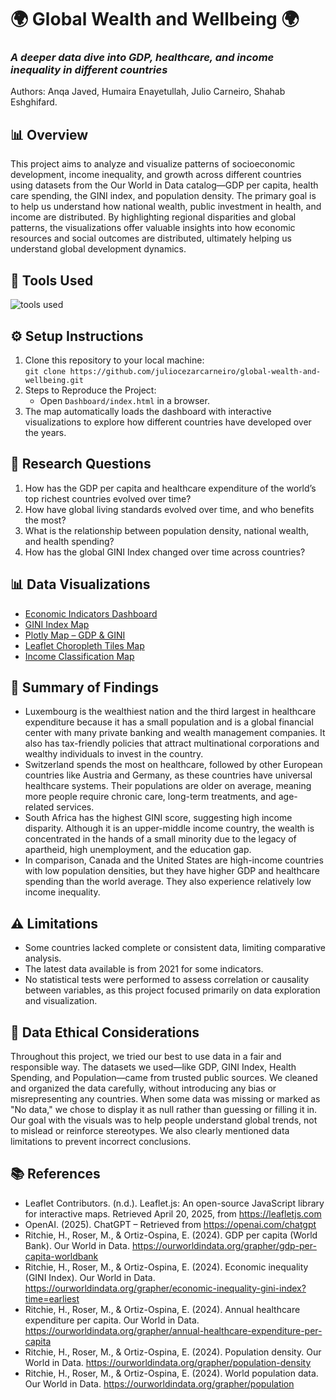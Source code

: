 # 🌍 Global Wealth and Wellbeing 🌍
### *A deeper data dive into GDP, healthcare, and income inequality in different countries*

Authors: Anqa Javed, Humaira Enayetullah, Julio Carneiro, Shahab Eshghifard. 

## 📊 Overview
This project aims to analyze and visualize patterns of socioeconomic development, income inequality, and growth across different countries using datasets from the Our World in Data catalog—GDP per capita, health care spending, the GINI index, and population density. The primary goal is to help us understand how national wealth, public investment in health, and income are distributed. By highlighting regional disparities and global patterns, the visualizations offer valuable insights into how economic resources and social outcomes are distributed, ultimately helping us understand global development dynamics.

## 🧰 Tools Used
![tools used](https://github.com/user-attachments/assets/6786f8e2-7ae4-47c0-a1f8-5e1b4e27807e)

## ⚙️ Setup Instructions
1. Clone this repository to your local machine:  
   `git clone https://github.com/juliocezarcarneiro/global-wealth-and-wellbeing.git`
2. Steps to Reproduce the Project:
    * Open `Dashboard/index.html` in a browser.
3. The map automatically loads the dashboard with interactive visualizations to explore how different countries have developed over the years.

## 📌 Research Questions 
1. How has the GDP per capita and healthcare expenditure of the world’s top richest countries evolved over time?  
2. How have global living standards evolved over time, and who benefits the most?
3. What is the relationship between population density, national wealth, and health spending?
4. How has the global GINI Index changed over time across countries?

## 📊 Data Visualizations
* [Economic Indicators Dashboard](https://juliocezarcarneiro.github.io/global-wealth-and-wellbeing/Dashboard/index.html)
* [GINI Index Map](https://juliocezarcarneiro.github.io/global-wealth-and-wellbeing/choropleth_map/index.html)
* [Plotly Map – GDP & GINI](https://juliocezarcarneiro.github.io/global-wealth-and-wellbeing/MAPS/Plotly/plotly_choropleth_gdp_gini.html)
* [Leaflet Choropleth Tiles Map](https://juliocezarcarneiro.github.io/global-wealth-and-wellbeing/MAPS/Leaflet/leaflet_choropleth_tiles.html)
* [Income Classification Map](https://juliocezarcarneiro.github.io/global-wealth-and-wellbeing/MAPS/Leaflet/Income_class.html)

## 📝 Summary of Findings
* Luxembourg is the wealthiest nation and the third largest in healthcare expenditure because it has a small population and is a global financial center with many private banking and wealth management companies. It also has tax-friendly policies that attract multinational corporations and wealthy individuals to invest in the country.
* Switzerland spends the most on healthcare, followed by other European countries like Austria and Germany, as these countries have universal healthcare systems. Their populations are older on average, meaning more people require chronic care, long-term treatments, and age-related services.
* South Africa has the highest GINI score, suggesting high income disparity. Although it is an upper-middle income country, the wealth is concentrated in the hands of a small minority due to the legacy of apartheid, high unemployment, and the education gap.
* In comparison, Canada and the United States are high-income countries with low population densities, but they have higher GDP and healthcare spending than the world average. They also experience relatively low income inequality.

## ⚠️ Limitations
* Some countries lacked complete or consistent data, limiting comparative analysis.
* The latest data available is from 2021 for some indicators.
* No statistical tests were performed to assess correlation or causality between variables, as this project focused primarily on data exploration and visualization.

## 🧭 Data Ethical Considerations
Throughout this project, we tried our best to use data in a fair and responsible way. The datasets we used—like GDP, GINI Index, Health Spending, and Population—came from trusted public sources. We cleaned and organized the data carefully, without introducing any bias or misrepresenting any countries. When some data was missing or marked as "No data," we chose to display it as null rather than guessing or filling it in. Our goal with the visuals was to help people understand global trends, not to mislead or reinforce stereotypes. We also clearly mentioned data limitations to prevent incorrect conclusions.

## 📚 References 
* Leaflet Contributors. (n.d.). Leaflet.js: An open-source JavaScript library for interactive maps. Retrieved April 20, 2025, from https://leafletjs.com  
* OpenAI. (2025). ChatGPT – Retrieved from https://openai.com/chatgpt  
* Ritchie, H., Roser, M., & Ortiz-Ospina, E. (2024). GDP per capita (World Bank). Our World in Data. https://ourworldindata.org/grapher/gdp-per-capita-worldbank  
* Ritchie, H., Roser, M., & Ortiz-Ospina, E. (2024). Economic inequality (GINI Index). Our World in Data. https://ourworldindata.org/grapher/economic-inequality-gini-index?time=earliest  
* Ritchie, H., Roser, M., & Ortiz-Ospina, E. (2024). Annual healthcare expenditure per capita. Our World in Data. https://ourworldindata.org/grapher/annual-healthcare-expenditure-per-capita  
* Ritchie, H., Roser, M., & Ortiz-Ospina, E. (2024). Population density. Our World in Data. https://ourworldindata.org/grapher/population-density  
* Ritchie, H., Roser, M., & Ortiz-Ospina, E. (2024). World population data. Our World in Data. https://ourworldindata.org/grapher/population  
